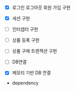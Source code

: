 - [x] 로그인 로그아웃 회원 가입 구현  
- [x] 세션 구현 
- [ ] 인터셉터 구현
- [ ] 상품 등록 구현
- [ ] 상품 구매 트랜잭션 구현


- [ ] DB연결
- [x] 메모리 기반 DB 연결

- dependency
